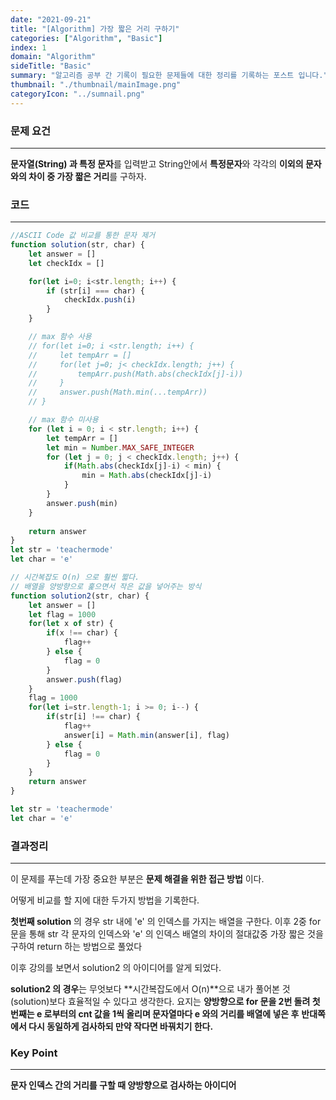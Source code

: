 ```yaml
---
date: "2021-09-21"
title: "[Algorithm] 가장 짧은 거리 구하기"
categories: ["Algorithm", "Basic"]
index: 1
domain: "Algorithm"
sideTitle: "Basic"
summary: "알고리즘 공부 간 기록이 필요한 문제들에 대한 정리를 기록하는 포스트 입니다."
thumbnail: "./thumbnail/mainImage.png"
categoryIcon: "../sumnail.png"
---
```



### 문제 요건
***
**문자열(String) 과 특정 문자**를 입력받고 String안에서 **특정문자**와 각각의 **이외의 문자와의 차이 중 가장 짧은 거리**를 구하자.

### 코드
***

```javascript
//ASCII Code 값 비교를 통한 문자 제거
function solution(str, char) {
    let answer = []
    let checkIdx = []

    for(let i=0; i<str.length; i++) {
        if (str[i] === char) {
            checkIdx.push(i)
        }
    }

    // max 함수 사용
    // for(let i=0; i <str.length; i++) {
    //     let tempArr = []
    //     for(let j=0; j< checkIdx.length; j++) {
    //         tempArr.push(Math.abs(checkIdx[j]-i))
    //     }
    //     answer.push(Math.min(...tempArr))
    // }

    // max 함수 미사용
    for (let i = 0; i < str.length; i++) {
        let tempArr = []
        let min = Number.MAX_SAFE_INTEGER
        for (let j = 0; j < checkIdx.length; j++) {
            if(Math.abs(checkIdx[j]-i) < min) {
                min = Math.abs(checkIdx[j]-i)
            }
        }
        answer.push(min)
    }
    
    return answer
}
let str = 'teachermode'
let char = 'e'
```

```javascript
// 시간복잡도 O(n) 으로 훨씬 짧다.
// 배열을 양방향으로 훑으면서 작은 값을 넣어주는 방식
function solution2(str, char) {
    let answer = []
    let flag = 1000
    for(let x of str) {
        if(x !== char) {
            flag++
        } else {
            flag = 0
        }
        answer.push(flag)
    }
    flag = 1000
    for(let i=str.length-1; i >= 0; i--) {
        if(str[i] !== char) {
            flag++
            answer[i] = Math.min(answer[i], flag)
        } else {
            flag = 0
        }
    }
    return answer
}

let str = 'teachermode'
let char = 'e'
```

### 결과정리
***

이 문제를 푸는데 가장 중요한 부분은 **문제 해결을 위한 접근 방법** 이다.

어떻게 비교를 할 지에 대한 두가지 방법을 기록한다.

**첫번째 solution** 의 경우 str 내에 'e' 의 인덱스를 가지는 배열을 구한다.
이후 2중 for 문을 통해 str 각 문자의 인덱스와 'e' 의 인덱스 배열의 차이의 절대값중 가장 짧은 것을 구하여 return 하는 방법으로 풀었다

이후 강의를 보면서 solution2 의 아이디어를 알게 되었다.

**solution2 의 경우**는 무엇보다 **시간복잡도에서 O(n)**으로 내가 풀어본 것(solution)보다 효율적일 수 있다고 생각한다.
요지는 **양방향으로 for 문을 2번 돌려 첫번째는 e 로부터의 cnt 값을 1씩 올리며 문자열마다 e 와의 거리를 배열에 넣은 후** 
**반대쪽에서 다시 동일하게 검사하되 만약 작다면 바꿔치기 한다.**

### Key Point
***

**문자 인덱스 간의 거리를 구할 때 양방향으로 검사하는 아이디어**